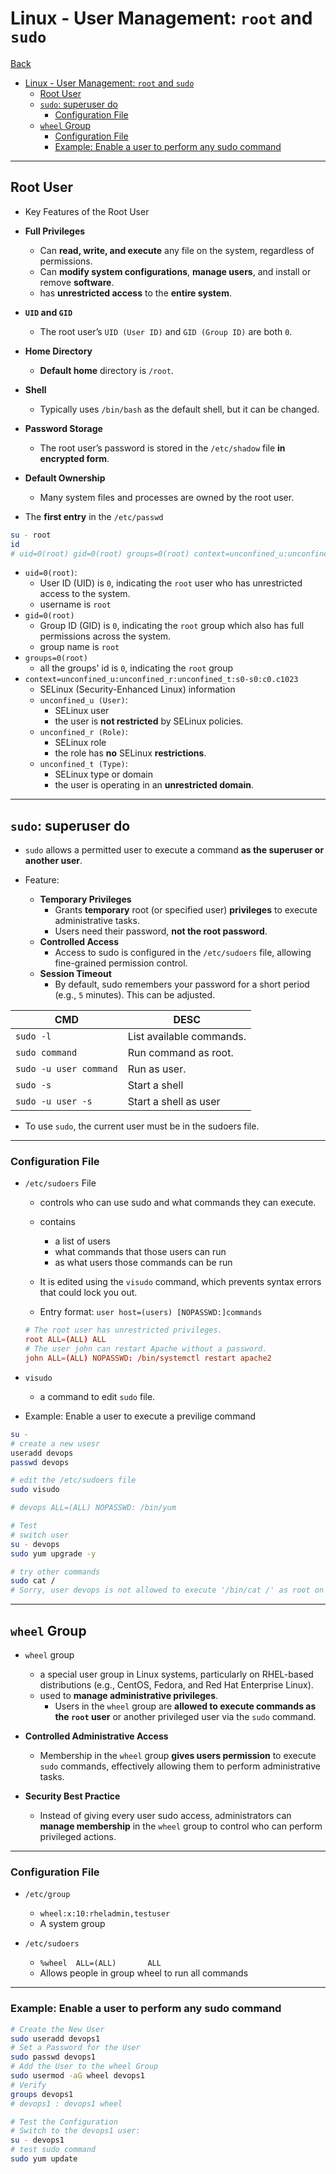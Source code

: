 # Linux - User Management: `root` and `sudo`

[Back](../../index.md)

- [Linux - User Management: `root` and `sudo`](#linux---user-management-root-and-sudo)
  - [Root User](#root-user)
  - [`sudo`: superuser do](#sudo-superuser-do)
    - [Configuration File](#configuration-file)
  - [`wheel` Group](#wheel-group)
    - [Configuration File](#configuration-file-1)
    - [Example: Enable a user to perform any sudo command](#example-enable-a-user-to-perform-any-sudo-command)

---

## Root User

- Key Features of the Root User
- **Full Privileges**
  - Can **read, write, and execute** any file on the system, regardless of permissions.
  - Can **modify system configurations**, **manage users**, and install or remove **software**.
  - has **unrestricted access** to the **entire system**.
- **`UID` and `GID`**
  - The root user’s `UID (User ID)` and `GID (Group ID)` are both `0`.
- **Home Directory**
  - **Default home** directory is `/root`.
- **Shell**
  - Typically uses `/bin/bash` as the default shell, but it can be changed.
- **Password Storage**
  - The root user’s password is stored in the `/etc/shadow` file **in encrypted form**.
- **Default Ownership**

  - Many system files and processes are owned by the root user.

- The **first entry** in the `/etc/passwd`

```sh
su - root
id
# uid=0(root) gid=0(root) groups=0(root) context=unconfined_u:unconfined_r:unconfined_t:s0-s0:c0.c1023
```

- `uid=0(root)`:
  - User ID (UID) is `0`, indicating the `root` user who has unrestricted access to the system.
  - username is `root`
- `gid=0(root)`
  - Group ID (GID) is `0`, indicating the `root` group which also has full permissions across the system.
  - group name is `root`
- `groups=0(root)`
  - all the groups' id is `0`, indicating the `root` group
- `context=unconfined_u:unconfined_r:unconfined_t:s0-s0:c0.c1023`
  - SELinux (Security-Enhanced Linux) information
  - `unconfined_u (User)`:
    - SELinux user
    - the user is **not restricted** by SELinux policies.
  - `unconfined_r (Role)`:
    - SELinux role
    - the role has **no** SELinux **restrictions**.
  - `unconfined_t (Type)`:
    - SELinux type or domain
    - the user is operating in an **unrestricted domain**.

---

## `sudo`: superuser do

- `sudo` allows a permitted user to execute a command **as the superuser or another user**.

- Feature:
  - **Temporary Privileges**
    - Grants **temporary** root (or specified user) **privileges** to execute administrative tasks.
    - Users need their password, **not the root password**.
  - **Controlled Access**
    - Access to sudo is configured in the `/etc/sudoers` file, allowing fine-grained permission control.
  - **Session Timeout**
    - By default, sudo remembers your password for a short period (e.g., `5` minutes). This can be adjusted.

| CMD                    | DESC                     |
| ---------------------- | ------------------------ |
| `sudo -l`              | List available commands. |
| `sudo command`         | Run command as root.     |
| `sudo -u user command` | Run as user.             |
| `sudo -s`              | Start a shell            |
| `sudo -u user -s`      | Start a shell as user    |

- To use `sudo`, the current user must be in the sudoers file.

---

### Configuration File

- `/etc/sudoers` File

  - controls who can use sudo and what commands they can execute.
  - contains
    - a list of users
    - what commands that those users can run
    - as what users those commands can be run
  - It is edited using the `visudo` command, which prevents syntax errors that could lock you out.

  - Entry format: `user host=(users) [NOPASSWD:]commands`

  ```conf
  # The root user has unrestricted privileges.
  root ALL=(ALL) ALL
  # The user john can restart Apache without a password.
  john ALL=(ALL) NOPASSWD: /bin/systemctl restart apache2
  ```

- `visudo`

  - a command to edit `sudo` file.

- Example: Enable a user to execute a previlige command

```sh
su -
# create a new usesr
useradd devops
passwd devops

# edit the /etc/sudoers file
sudo visudo

# devops ALL=(ALL) NOPASSWD: /bin/yum

# Test
# switch user
su - devops
sudo yum upgrade -y

# try other commands
sudo cat /
# Sorry, user devops is not allowed to execute '/bin/cat /' as root on rhelhost.localdomain.
```

---

## `wheel` Group

- `wheel` group

  - a special user group in Linux systems, particularly on RHEL-based distributions (e.g., CentOS, Fedora, and Red Hat Enterprise Linux).
  - used to **manage administrative privileges**.
    - Users in the `wheel` group are **allowed to execute commands as the `root` user** or another privileged user via the `sudo` command.

- **Controlled Administrative Access**
  - Membership in the `wheel` group **gives users permission** to execute `sudo` commands, effectively allowing them to perform administrative tasks.
- **Security Best Practice**
  - Instead of giving every user sudo access, administrators can **manage membership** in the `wheel` group to control who can perform privileged actions.

---

### Configuration File

- `/etc/group`

  - `wheel:x:10:rheladmin,testuser`
  - A system group

- `/etc/sudoers`

  - `%wheel  ALL=(ALL)       ALL`
  - Allows people in group wheel to run all commands

---

### Example: Enable a user to perform any sudo command

```sh
# Create the New User
sudo useradd devops1
# Set a Password for the User
sudo passwd devops1
# Add the User to the wheel Group
sudo usermod -aG wheel devops1
# Verify
groups devops1
# devops1 : devops1 wheel

# Test the Configuration
# Switch to the devops1 user:
su - devops1
# test sudo command
sudo yum update
```
